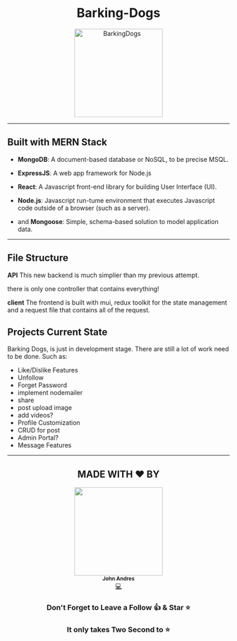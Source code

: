 <div align="center">

# Barking-Dogs

<img src="https://firebasestorage.googleapis.com/v0/b/bark-5b302.appspot.com/o/Bark%20Logo.png?alt=media&token=9a46d4a8-9c85-4db3-bc37-f3584cbb1deb" width="200px;" alt="BarkingDogs"/>
</div>
<hr>

## Built with MERN Stack

- <b>MongoDB</b>: A document-based database or NoSQL, to be precise MSQL.
- <b>ExpressJS</b>: A web app framework for Node.js
- <b>React</b>: A Javascript front-end library for building User Interface (UI).
- <b>Node.js</b>: Javascript run-tume environment that executes Javascript code outside of a browser (such as a server).

- and <b>Mongoose</b>: Simple, schema-based solution to model application data.
<hr>

## File Structure
<b>API</b> This new backend is much simplier than my previous attempt. 

there is only one controller that contains everything!

<b>client</b> The frontend is built with mui, redux toolkit for the state management and a request file that contains all of the request.

## Projects Current State
Barking Dogs, is just in development stage. There are still a lot of work need to be done.
Such as:
- Like/Dislike Features
- Unfollow
- Forget Password
- implement nodemailer
- share
- post upload image
- add videos?
- Profile Customization
- CRUD for post
- Admin Portal?
- Message Features
<hr>

<div align="center">

## MADE WITH ❤️ BY 

<td align="center"><a href="https://github.com/John4E656F"><img src="https://avatars.githubusercontent.com/u/104214379?v=4" width="200px;" alt=""/><br /><sub><b>John Andres</b></sub></a><br /><a href="https://github.com/John4E656F3" title="Code">💻</a> </td>


### Don't Forget to Leave a Follow 👍 &  Star ⭐ 
### It only takes Two Second to ⭐
</div>